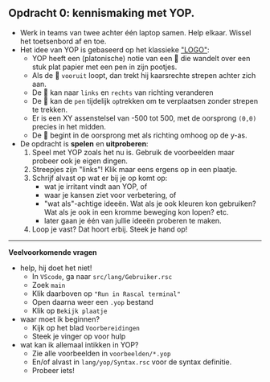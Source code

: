 ## Opdracht 0: kennismaking met YOP.

* Werk in teams van twee achter één laptop samen. Help elkaar. Wissel het toetsenbord af en toe. 
* Het idee van YOP is gebaseerd op het klassieke ["LOGO"](https://nl.wikipedia.org/wiki/Logo_(programmeertaal)): 
   * YOP heeft een (platonische) notie van een 🐢 die wandelt over een stuk plat papier met een pen in zijn pootjes. 
   * Als de 🐢 `vooruit` loopt, dan trekt hij kaarsrechte strepen achter zich aan.
   * De 🐢 kan naar `links` en `rechts` van richting veranderen
   * De 🐢 kan de `pen` tijdelijk `op`trekken om te verplaatsen zonder strepen te trekken.
   * Er is een XY assenstelsel van -500 tot 500, met de oorsprong `(0,0)` precies in het midden.
   * De 🐢 begint in de oorsprong met als richting omhoog op de y-as.
* De opdracht is **spelen** en **uitproberen**:
   1. Speel met YOP zoals het nu is. Gebruik de voorbeelden maar probeer ook je eigen dingen.
   2. Streepjes zijn "links"! Klik maar eens ergens op in een plaatje.
   2. Schrijf alvast op wat er bij je op komt op:
      * wat je irritant vindt aan YOP, of
      * waar je kansen ziet voor verbetering, of 
      * "wat als"-achtige ideeën. Wat als je ook kleuren kon gebruiken? Wat als je ook in een kromme beweging kon lopen? etc. 
      * later gaan je één van jullie ideeën proberen te maken.
   3. Loop je vast? Dat hoort erbij. Steek je hand op!

---

**Veelvoorkomende vragen**
   * help, hij doet het niet!
      * In `VScode`, ga naar `src/lang/Gebruiker.rsc`
      * Zoek `main`
      * Klik daarboven op `"Run in Rascal terminal"` 
      * Open daarna weer een `.yop` bestand
      * Klik op `Bekijk plaatje`
   * waar moet ik beginnen?
      * Kijk op het blad `Voorbereidingen`
      * Steek je vinger op voor hulp
   * wat kan ik allemaal intikken in YOP?
      * Zie alle voorbeelden in `voorbeelden/*.yop`
      * En/of alvast in `lang/yop/Syntax.rsc` voor de syntax definitie.
      * Probeer iets!